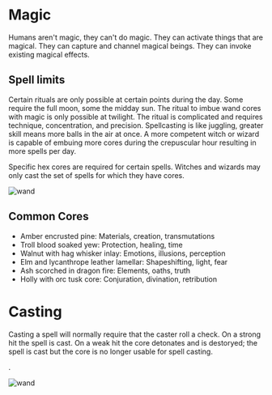 # Magic


Humans aren't magic, they can't do magic. They can activate things that are magical. They can capture and channel magical beings. They can invoke existing magical effects.

## Spell limits

Certain rituals are only possible at certain points during the day. Some require the full moon, some the midday sun. The ritual to imbue wand cores with magic is only possible at twilight. The ritual is complicated and requires technique, concentration, and precision. Spellcasting is like juggling, greater skill means more balls in the air at once. A more competent witch or wizard is capable of embuing more cores during the crepuscular hour resulting in more spells per day.

Specific hex cores are required for certain spells. Witches and wizards may only cast the set of spells for which they have cores.

![wand](https://cdna.artstation.com/p/assets/images/images/012/680/214/large/jon-cameron-li-entertainment-design-finals-li-yuk-man-jonathan-4.jpg?1535996515)

## Common Cores

- Amber encrusted pine: Materials, creation, transmutations
- Troll blood soaked yew: Protection, healing, time
- Walnut with hag whisker inlay: Emotions, illusions, perception
- Elm and lycanthrope leather lamellar: Shapeshifting, light, fear
- Ash scorched in dragon fire: Elements, oaths, truth
- Holly with orc tusk core: Conjuration, divination, retribution



# Casting

Casting a spell will normally require that the caster roll a check. On a strong hit the spell is cast. On a weak hit the core detonates and is destoryed; the spell is cast but the core is no longer usable for spell casting.

.

![wand](https://pro2-bar-s3-cdn-cf4.myportfolio.com/a84ee720f08e9fab6438b588df6cd45d/54b1b326-3dae-4158-aa8f-3b686195ee6a_rw_1920.jpg?h=be59373c5b2c558e528c8a61ea935e40)